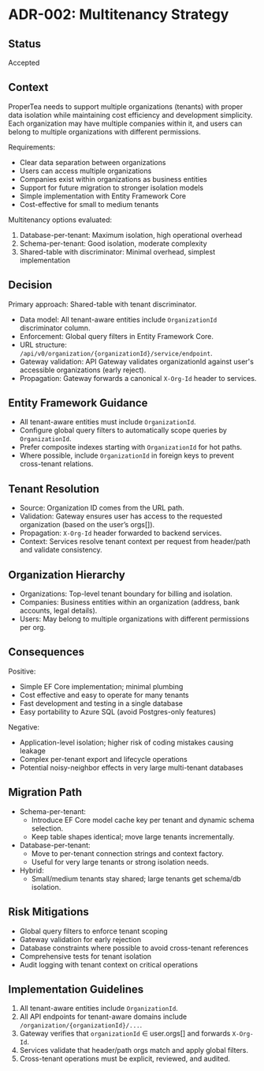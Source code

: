 # ADR-002: Multitenancy Strategy

## Status
Accepted

## Context

ProperTea needs to support multiple organizations (tenants) with proper data isolation while maintaining cost efficiency and development simplicity. Each organization may have multiple companies within it, and users can belong to multiple organizations with different permissions.

Requirements:
- Clear data separation between organizations
- Users can access multiple organizations
- Companies exist within organizations as business entities
- Support for future migration to stronger isolation models
- Simple implementation with Entity Framework Core
- Cost-effective for small to medium tenants

Multitenancy options evaluated:
1. Database-per-tenant: Maximum isolation, high operational overhead
2. Schema-per-tenant: Good isolation, moderate complexity
3. Shared-table with discriminator: Minimal overhead, simplest implementation

## Decision

Primary approach: Shared-table with tenant discriminator.

- Data model: All tenant-aware entities include `OrganizationId` discriminator column.
- Enforcement: Global query filters in Entity Framework Core.
- URL structure: `/api/v0/organization/{organizationId}/service/endpoint`.
- Gateway validation: API Gateway validates organizationId against user's accessible organizations (early reject).
- Propagation: Gateway forwards a canonical `X-Org-Id` header to services.

## Entity Framework Guidance
- All tenant-aware entities must include `OrganizationId`.
- Configure global query filters to automatically scope queries by `OrganizationId`.
- Prefer composite indexes starting with `OrganizationId` for hot paths.
- Where possible, include `OrganizationId` in foreign keys to prevent cross-tenant relations.

## Tenant Resolution
- Source: Organization ID comes from the URL path.
- Validation: Gateway ensures user has access to the requested organization (based on the user’s orgs[]).
- Propagation: `X-Org-Id` header forwarded to backend services.
- Context: Services resolve tenant context per request from header/path and validate consistency.

## Organization Hierarchy
- Organizations: Top-level tenant boundary for billing and isolation.
- Companies: Business entities within an organization (address, bank accounts, legal details).
- Users: May belong to multiple organizations with different permissions per org.

## Consequences

Positive:
- Simple EF Core implementation; minimal plumbing
- Cost effective and easy to operate for many tenants
- Fast development and testing in a single database
- Easy portability to Azure SQL (avoid Postgres-only features)

Negative:
- Application-level isolation; higher risk of coding mistakes causing leakage
- Complex per-tenant export and lifecycle operations
- Potential noisy-neighbor effects in very large multi-tenant databases

## Migration Path

- Schema-per-tenant:
  - Introduce EF Core model cache key per tenant and dynamic schema selection.
  - Keep table shapes identical; move large tenants incrementally.
- Database-per-tenant:
  - Move to per-tenant connection strings and context factory.
  - Useful for very large tenants or strong isolation needs.
- Hybrid:
  - Small/medium tenants stay shared; large tenants get schema/db isolation.

## Risk Mitigations
- Global query filters to enforce tenant scoping
- Gateway validation for early rejection
- Database constraints where possible to avoid cross-tenant references
- Comprehensive tests for tenant isolation
- Audit logging with tenant context on critical operations

## Implementation Guidelines
1. All tenant-aware entities include `OrganizationId`.
2. All API endpoints for tenant-aware domains include `/organization/{organizationId}/...`.
3. Gateway verifies that `organizationId` ∈ user.orgs[] and forwards `X-Org-Id`.
4. Services validate that header/path orgs match and apply global filters.
5. Cross-tenant operations must be explicit, reviewed, and audited.
